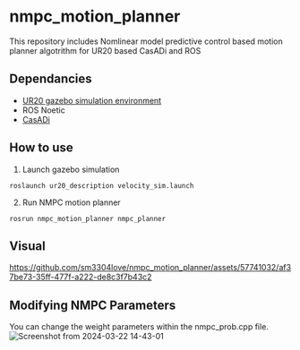 # nmpc_motion_planner
This repository includes Nomlinear model predictive control based motion planner algotrithm for UR20 based CasADi and ROS

## Dependancies
* [UR20 gazebo simulation environment](https://github.com/sm3304love/ur20_description)
* ROS Noetic
* [CasADi](https://github.com/casadi/casadi)

## How to use
1. Launch gazebo simulation
```
roslaunch ur20_description velocity_sim.launch
```
2. Run NMPC motion planner
```
rosrun nmpc_motion_planner nmpc_planner
```

## Visual
https://github.com/sm3304love/nmpc_motion_planner/assets/57741032/af37be73-35ff-477f-a222-de8c3f7b43c2

## Modifying NMPC Parameters
You can change the weight parameters within the nmpc_prob.cpp file.
![Screenshot from 2024-03-22 14-43-01](https://github.com/sm3304love/nmpc_motion_planner/assets/57741032/f8c9a3a1-2def-4376-9839-18e1be8475f5)
